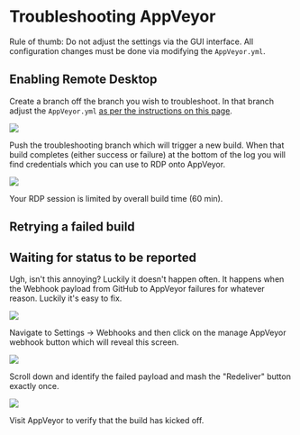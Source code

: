# Troubleshooting AppVeyor

Rule of thumb: Do not adjust the settings via the GUI interface. All configuration changes must be done via modifying the `AppVeyor.yml`.


## Enabling Remote Desktop

Create a branch off the branch you wish to troubleshoot. In that branch adjust the `AppVeyor.yml` [as per the instructions on this page](https://www.appveyor.com/docs/how-to/rdp-to-build-worker/).

![](/images/contributing/enable-rdp-on-appveyor.png)

Push the troubleshooting branch which will trigger a new build. When that build completes (either success or failure) at the bottom of the log you will find credentials which you can use to RDP onto AppVeyor. 

![](/images/contributing/appveyor-rdp-credentials.png)

Your RDP session is limited by overall build time (60 min).

## Retrying a failed build


## Waiting for status to be reported
Ugh, isn't this annoying? Luckily it doesn't happen often. It happens when the Webhook payload from GitHub to AppVeyor failures for whatever reason. Luckily it's easy to fix.

![](/images/contributing/waiting-for-status-to-be-reported.png)

Navigate to Settings -> Webhooks and then click on the manage AppVeyor webhook button which will reveal this screen.

![](/images/contributing/manage-appveyor-webhook.png)

Scroll down and identify the failed payload and mash the "Redeliver" button exactly once.

![](/images/contributing/trigger-build-by-redelivering-failed-appveyor-webhook.png)

Visit AppVeyor to verify that the build has kicked off.